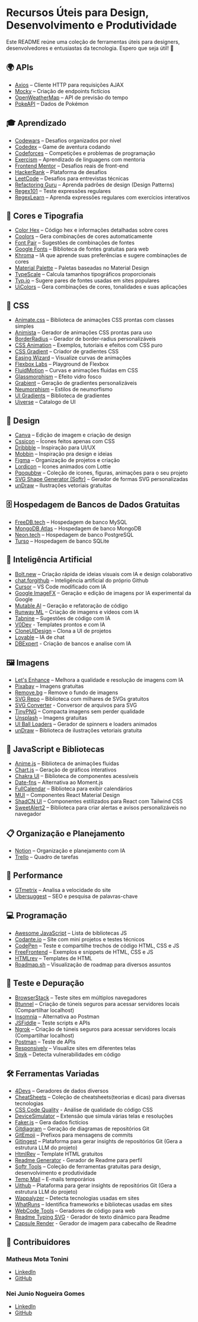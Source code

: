# Recursos Úteis para Design, Desenvolvimento e Produtividade

Este README reúne uma coleção de ferramentas úteis para designers, desenvolvedores e entusiastas da tecnologia. Espero que seja útil! 🚀

## 🌍 APIs
- [Axios](https://axios-http.com) – Cliente HTTP para requisições AJAX
- [Mocky](https://mocky.io) – Criação de endpoints fictícios
- [OpenWeatherMap](https://openweathermap.org/api) – API de previsão do tempo
- [PokeAPI](https://pokeapi.co) – Dados de Pokémon

## 🎓 Aprendizado
- [Codewars](https://www.codewars.com) – Desafios organizados por nível
- [Codedex](https://www.codedex.io) – Game de aventura codando
- [Codeforces](https://codeforces.com) – Competições e problemas de programação
- [Exercism](https://exercism.org) – Aprendizado de linguagens com mentoria
- [Frontend Mentor](https://www.frontendmentor.io) – Desafios reais de front-end
- [HackerRank](https://www.hackerrank.com) – Plataforma de desafios
- [LeetCode](https://leetcode.com) – Desafios para entrevistas técnicas
- [Refactoring Guru](https://refactoring.guru) – Aprenda padrões de design (Design Patterns)
- [Regex101](https://regex101.com) – Teste expressões regulares
- [RegexLearn](https://regexlearn.com) – Aprenda expressões regulares com exercícios interativos


## 🎨 Cores e Tipografia
- [Color Hex](https://color-hex.com) – Código hex e informações detalhadas sobre cores
- [Coolors](https://coolors.co) – Gera combinações de cores automaticamente
- [Font Pair](https://fontpair.co) – Sugestões de combinações de fontes
- [Google Fonts](https://fonts.google.com) – Biblioteca de fontes gratuitas para web
- [Khroma](https://khroma.co) – IA que aprende suas preferências e sugere combinações de cores
- [Material Palette](https://materialpalette.com) – Paletas baseadas no Material Design
- [TypeScale](https://typescale.com) – Calcula tamanhos tipográficos proporcionais
- [Typ.io](https://typ.io) – Sugere pares de fontes usadas em sites populares
- [UiColors](https://uicolors.app/generate/) – Gera combinações de cores, tonalidades e suas aplicações


## 🎨 CSS
- [Animate.css](https://animate.style) – Biblioteca de animações CSS prontas com classes simples
- [Animista](https://animista.net) – Gerador de animações CSS prontas para uso
- [BorderRadius](https://9elements.github.io/fancy-border-radius/) – Gerador de border-radius personalizáveis
- [CSS Animation](https://cssanimation.io) – Exemplos, tutoriais e efeitos com CSS puro
- [CSS Gradient](https://cssgradient.io) – Criador de gradientes CSS
- [Easing Wizard](https://easings.net) – Visualize curvas de animações
- [Flexbox Labs](https://the-echoplex.net/flexyboxes/) – Playground de Flexbox
- [FluidMotion](https://fluidmotion.dev) – Curvas e animações fluidas em CSS
- [Glassmorphism](https://glassmorphism.com) – Efeito vidro fosco
- [Grabient](https://grabient.com) – Geração de gradientes personalizáveis
- [Neumorphism](https://neumorphism.io) – Estilos de neumorfismo
- [UI Gradients](https://uigradients.com) – Biblioteca de gradientes
- [Uiverse](https://uiverse.io) – Catalogo de UI


## 🎨 Design
- [Canva](https://www.canva.com) – Edição de imagem e criação de design
- [Cssicon](https://cssicon.space) – Ícones feitos apenas com CSS
- [Dribbble](https://dribbble.com) – Inspiração para UI/UX
- [Mobbin](https://mobbin.com) – Inspiração pra design e ideias
- [Figma](https://www.figma.com) – Organização de projetos e criação
- [Lordicon](https://lordicon.com) – Ícones animados com Lottie
- [Pqoqubbw](icons.pqoqubbw.dev) – Coleção de icones, figuras, animações para o seu projeto
- [SVG Shape Generator (Softr)](https://www.softr.io/tools/svg-shape-generator) – Gerador de formas SVG personalizadas
- [unDraw](https://undraw.co) – Ilustrações vetoriais gratuitas


## 🗄️ Hospedagem de Bancos de Dados Gratuitas
- [FreeDB.tech](https://freedb.tech) – Hospedagem de banco MySQL
- [MongoDB Atlas](https://www.mongodb.com/cloud/atlas) – Hospedagem de banco MongoDB
- [Neon.tech](https://neon.tech) – Hospedagem de banco PostgreSQL
- [Turso](https://turso.tech) – Hospedagem de banco SQLite


## 🤖 Inteligência Artificial
- [Bolt.new](https://bolt.new) – Criação rápida de ideias visuais com IA e design colaborativo
- [chat.forgithub](https://chat.forgithub.com) – Inteligência artificial do próprio Github
- [Cursor](https://cursor.sh) – VS Code modificado com IA
- [Google ImageFX](https://labs.google/fx/pt/tools/image-fx) – Geração e edição de imagens por IA experimental da Google
- [Mutable AI](https://mutable.ai) – Geração e refatoração de código
- [Runway ML](https://runwayml.com) – Criação de imagens e vídeos com IA
- [Tabnine](https://www.tabnine.com) – Sugestões de código com IA
- [V0Dev](https://v0.dev) - Templates prontos e com IA
- [CloneUIDesign](https://clone-ui.design) – Clona a UI de projetos
- [Lovable](https://lovable.dev) – IA de chat
- [DBExpert](https://dbexpert.usecurling.com) - Criação de bancos e analise com IA


## 🖼️ Imagens
- [Let's Enhance](https://letsenhance.io) – Melhora a qualidade e resolução de imagens com IA
- [Pixabay](https://pixabay.com) – Imagens gratuitas
- [Remove.bg](https://remove.bg) – Remove o fundo de imagens
- [SVG Repo](https://svgrepo.com) – Biblioteca com milhares de SVGs gratuitos
- [SVG Converter](https://svg-converter.com) - Conversor de arquivos para SVG
- [TinyPNG](https://tinypng.com) – Compacta imagens sem perder qualidade
- [Unsplash](https://unsplash.com) – Imagens gratuitas
- [UI Ball Loaders](https://uiball.com/ldrs/) – Gerador de spinners e loaders animados
- [unDraw](https://undraw.co) – Biblioteca de ilustrações vetoriais gratuita


## 📜 JavaScript e Bibliotecas
- [Anime.js](https://animejs.com) – Biblioteca de animações fluidas
- [Chart.js](https://chartjs.org) – Geração de gráficos interativos
- [Chakra UI](https://chakra-ui.com) – Biblioteca de componentes acessíveis
- [Date-fns](https://date-fns.org) – Alternativa ao Moment.js
- [FullCalendar](https://fullcalendar.io) – Biblioteca para exibir calendários
- [MUI](https://mui.com) – Componentes React Material Design
- [ShadCN UI](https://ui.shadcn.com) – Componentes estilizados para React com Tailwind CSS
- [SweetAlert2](https://sweetalert2.github.io/#) – Biblioteca para criar alertas e avisos personalizáveis no navegador


## 📋 Organização e Planejamento
- [Notion](https://www.notion.so) – Organização e planejamento com IA
- [Trello](https://trello.com) – Quadro de tarefas


## 🚀 Performance
- [GTmetrix](https://gtmetrix.com) – Analisa a velocidade do site
- [Ubersuggest](https://ubersuggest.com) – SEO e pesquisa de palavras-chave


## 💻 Programação
- [Awesome JavaScript](https://github.com/sorrycc/awesome-javascript) – Lista de bibliotecas JS
- [Codante.io](https://codante.io) – Site com mini projetos e testes técnicos
- [CodePen](https://codepen.io) – Teste e compartilhe trechos de código HTML, CSS e JS
- [FreeFrontend](https://freefrontend.com) – Exemplos e snippets de HTML, CSS e JS
- [HTMLrev](https://htmlrev.com) – Templates de HTML
- [Roadmap.sh](https://roadmap.sh) – Visualização de roadmap para diversos assuntos


## 🔎 Teste e Depuração
- [BrowserStack](https://www.browserstack.com) – Teste sites em múltiplos navegadores
- [Btunnel](https://btunnel.in) – Criação de túneis seguros para acessar servidores locais (Compartilhar localhost)
- [Insomnia](https://insomnia.rest) – Alternativa ao Postman
- [JSFiddle](https://jsfiddle.net) – Teste scripts e APIs
- [Ngrok](https://ngrok.com) – Criação de túneis seguros para acessar servidores locais (Compartilhar localhost)
- [Postman](https://www.postman.com) – Teste de APIs
- [Responsively](https://responsively.app) – Visualize sites em diferentes telas
- [Snyk](https://snyk.io) – Detecta vulnerabilidades em código


## 🛠️ Ferramentas Variadas
- [4Devs](https://www.4devs.com.br) – Geradores de dados diversos
- [CheatSheets](https://cheatsheets.zip) – Coleção de cheatsheets(teorias e dicas) para diversas tecnologias
- [CSS Code Quality](https://www.projectwallace.com/css-code-quality) - Análise de qualidade do código CSS
- [DeviceSimulator](https://device-simulator.vercel.app) – Extensão que simula várias telas e resoluções
- [Faker.js](https://fakerjs.dev) – Gera dados fictícios
- [Gitdiagram](https://gitdiagram.com) – Geração de diagramas de repositórios Git
- [GitEmoji](https://gitmoji.dev) – Prefixos para mensagens de commits
- [Gitingest](https://gitingest.com) – Plataforma para gerar insights de repositórios Git (Gera a estrutura LLM do projeto)
- [HtmlRev](https://htmlrev.com) – Template HTML gratuitos
- [Readme Generator](https://profile-readme-generator.com) - Gerador de Readme para perfil
- [Softr Tools](https://www.softr.io/tools) – Coleção de ferramentas gratuitas para design, desenvolvimento e produtividade
- [Temp Mail](https://temp-mail.org) – E-mails temporários
- [Uithub](https://uithub.com)  – Plataforma para gerar insights de repositórios Git (Gera a estrutura LLM do projeto)
- [Wappalyzer](https://www.wappalyzer.com) – Detecta tecnologias usadas em sites
- [WhatRuns](https://www.whatruns.com) – Identifica frameworks e bibliotecas usadas em sites
- [WebCode Tools](https://webcode.tools) – Geradores de código para web
- [Readme Typing SVG](https://readme-typing-svg.herokuapp.com/demo) - Gerador de texto dinâmico para Readme
- [Capsule Render](https://capsule-render.vercel.app) - Gerador de imagem para cabecalho de Readme


## 👥 Contribuidores

### Matheus Mota Tonini
- [LinkedIn](https://www.linkedin.com/in/matheusmotatonini/)
- [GitHub](https://github.com/motaxyz)

### Nei Junio Nogueira Gomes
- [LinkedIn](https://www.linkedin.com/in/nei-junio-nogueira-gomes/)
- [GitHub](https://github.com/NeiJunio)




